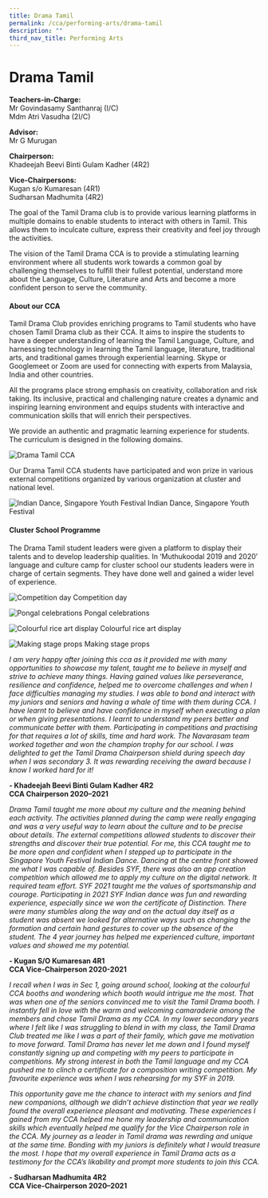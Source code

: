 ```yaml
---
title: Drama Tamil
permalink: /cca/performing-arts/drama-tamil
description: ""
third_nav_title: Performing Arts
---
```

# Drama Tamil



**Teachers-in-Charge:** <br>
Mr Govindasamy Santhanraj (I/C) <br>
Mdm Atri Vasudha (2I/C)

**Advisor:** <br>
Mr G Murugan

**Chairperson:** <br>
Khadeejah Beevi Binti Gulam Kadher (4R2)

**Vice-Chairpersons:** <br>
Kugan s/o Kumaresan (4R1) <br>
Sudharsan Madhumita (4R2)



The goal of the Tamil Drama club is to provide various learning platforms in multiple domains to enable students to interact with others in Tamil. This allows them to inculcate culture, express their creativity and feel joy through the activities.



The vision of the Tamil Drama CCA is to provide a stimulating learning environment where all students work towards a common goal by challenging themselves to fulfill their fullest potential, understand more about the Language, Culture, Literature and Arts and become a more confident person to serve the community.

#### About our CCA

Tamil Drama Club provides enriching programs to Tamil students who have chosen Tamil Drama club as their CCA. It aims to inspire the students to have a deeper understanding of learning the Tamil Language, Culture, and harnessing technology in learning the Tamil language, literature, traditional arts, and traditional games through experiential learning. Skype or Googlemeet or Zoom are used for connecting with experts from Malaysia, India and other countries.

All the programs place strong emphasis on creativity, collaboration and risk taking. Its inclusive, practical and challenging nature creates a dynamic and inspiring learning environment and equips students with interactive and communication skills that will enrich their perspectives.

We provide an authentic and pragmatic learning experience for students. The curriculum is designed in the following domains.


![Drama Tamil CCA](/images/Cca/cca-dramatamil-i-logo04.png)

Our Drama Tamil CCA students have participated and won prize in various external competitions organized by various organization at cluster and national level.

![Indian Dance, Singapore Youth Festival](/images/Cca/cca-dramatamil-i-Indian-Dance-SYF-768x576.jpg)
Indian Dance, Singapore Youth Festival

#### Cluster School Programme

The Drama Tamil student leaders were given a platform to display their talents and to develop leadership qualities.  In ‘Muthukoodal 2019 and 2020’ language and culture camp for cluster school our students leaders were in charge of certain segments. They have done well and gained a wider level of experience.

![Competition day](/images/Cca/cca-dramatamil-i-Competition-Day-768x512.jpg)
Competition day


![Pongal celebrations](/images/Cca/cca-dramatamil-i-Pongal-Celebrations-768x576.jpg)
Pongal celebrations

![Colourful rice art display](/images/Cca/cca-dramatamil-i-Colouful-rice-art-display-768x576.jpg)
Colourful rice art display

![Making stage props](/images/Cca/cca-dramatamil-i-making-stage-props-768x512.jpg)
Making stage props



*I am very happy after joining this cca as it provided me with many opportunities to showcase my talent, taught me to believe in myself and strive to achieve many things. Having gained values like perseverance, resilience and confidence, helped me to overcome challenges and when I face difficulties managing my studies. I was able to bond and interact with my juniors and seniors and having a whale of time with them during CCA. I have learnt to believe and have confidence in myself when executing a plan or when giving presentations. I learnt to understand my peers better and communicate better with them. Participating in competitions and practising for that requires a lot of skills, time and hard work. The Navarasam team worked together and won the champion trophy for our school. I was delighted to get the Tamil Drama Chairperson shield during speech day when I was secondary 3. It was rewarding receiving the award because I know I worked hard for it!*

**- Khadeejah Beevi Binti Gulam Kadher 4R2 <br>
CCA Chairperson 2020–2021**



*Drama Tamil taught me more about my culture and the meaning behind each activity. The activities planned during the camp were really engaging and was a very useful way to learn about the culture and to be precise about details. The external competitions allowed students to discover their strengths and discover their true potential. For me, this CCA taught me to be more open and confident when I stepped up to participate in the Singapore Youth Festival Indian Dance. Dancing at the centre front showed me what I was capable of. Besides SYF, there was also an app creation competition which allowed me to apply my culture on the digital network. It required team effort. SYF 2021 taught me the values of sportsmanship and courage. Participating in 2021 SYF Indian dance was fun and rewarding experience, especially since we won the certificate of Distinction. There were many stumbles along the way and on the actual day itself as a student was absent we looked for alternative ways such as changing the formation and certain hand gestures to cover up the absence of the student. The 4 year journey has helped me experienced culture, important values and showed me my potential.*

**- Kugan S/O Kumaresan 4R1 <br>
CCA Vice-Chairperson 2020-2021**



*I recall when I was in Sec 1, going around school, looking at the colourful CCA booths and wondering which booth would intrigue me the most. That was when one of the seniors convinced me to visit the Tamil Drama booth. I instantly fell in love with the warm and welcoming camaraderie among the members and chose Tamil Drama as my CCA. In my lower secondary years where I felt like I was struggling to blend in with my class, the Tamil Drama Club treated me like I was a part of their family, which gave me motivation to move forward. Tamil Drama has never let me down and I found myself constantly signing up and competing with my peers to participate in competitions. My strong interest in both the Tamil language and my CCA pushed me to clinch a certificate for a composition writing competition. My favourite experience was when I was rehearsing for my SYF in 2019.* 

*This opportunity gave me the chance to interact with my seniors and find new companions, although  we didn’t achieve distinction that year we really found the overall experience pleasant and motivating. These experiences I gained from my CCA helped me hone my leadership and communication skills which eventually helped me qualify for the Vice Chairperson role in the CCA. My journey as a leader in Tamil drama was rewrding and unique at the same time. Bonding with my juniors is definitely what I would treasure the most. I hope that my overall experience in Tamil Drama acts as a testimony for the CCA’s likability and prompt more  students to join this CCA.*

**- Sudharsan Madhumita 4R2 <br>
CCA Vice-Chairperson 2020–2021**